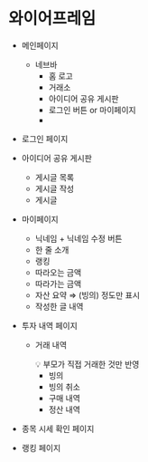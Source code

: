 # 와이어프레임

- 메인페이지
    - 네브바
        - 홈 로고
        - 거래소
        - 아이디어 공유 게시판
        - 로그인 버튼 or 마이페이지
        - 
- 로그인 페이지
- 아이디어 공유 게시판
    - 게시글 목록
    - 게시글 작성
    - 게시글
- 마이페이지
    - 닉네임 + 닉네임 수정 버튼
    - 한 줄 소개
    - 랭킹
    - 따라오는 금액
    - 따라가는 금액
    - 자산 요약 ⇒ (빙의) 정도만 표시
    - 작성한 글 내역

- 투자 내역 페이지
    - 거래 내역
        
        <aside>
        💡 부모가 직접 거래한 것만 반영
        
        </aside>
        
        - 빙의
        - 빙의 취소
        - 구매 내역
        - 정산 내역
- 종목 시세 확인 페이지
- 랭킹 페이지

